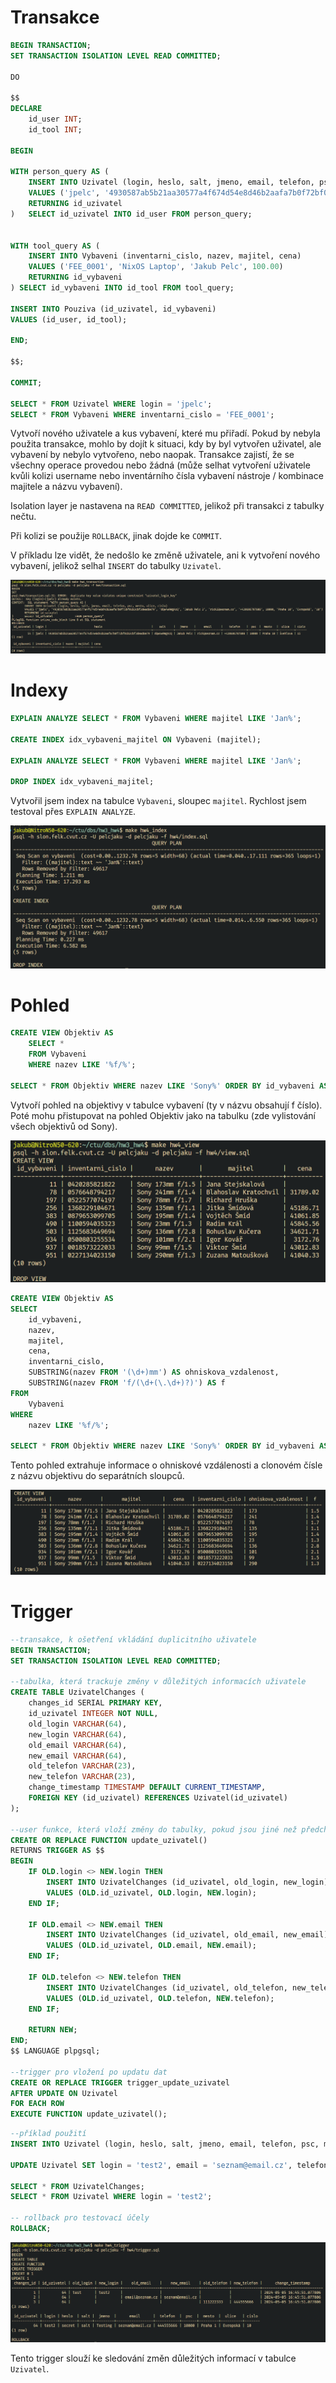 # Transakce

```sql
BEGIN TRANSACTION;
SET TRANSACTION ISOLATION LEVEL READ COMMITTED;

DO

$$
DECLARE
	id_user INT;
	id_tool INT;

BEGIN

WITH person_query AS (
	INSERT INTO Uzivatel (login, heslo, salt, jmeno, email, telefon, psc, mesto, ulice, cislo)
	VALUES ('jpelc', '4930587ab5b21aa30577a4f674d54e8d46b2aafa7b0f72bf01b3cbf3dead8e79', 'dQw4w9WgXcQ', 'Jakub Pelc 2', 'rick2@seznam.cz', '+420606707808', 10000, 'Praha 10', 'Evropská', '10')
	RETURNING id_uzivatel
)	SELECT id_uzivatel INTO id_user FROM person_query;


WITH tool_query AS (
	INSERT INTO Vybaveni (inventarni_cislo, nazev, majitel, cena)
	VALUES ('FEE_0001', 'NixOS Laptop', 'Jakub Pelc', 100.00)
	RETURNING id_vybaveni
) SELECT id_vybaveni INTO id_tool FROM tool_query;

INSERT INTO Pouziva (id_uzivatel, id_vybaveni)
VALUES (id_user, id_tool);

END;

$$;

COMMIT;

SELECT * FROM Uzivatel WHERE login = 'jpelc';
SELECT * FROM Vybaveni WHERE inventarni_cislo = 'FEE_0001';
```

Vytvoří nového uživatele a kus vybavení, které mu přiřadí. Pokud by nebyla použita transakce, mohlo by dojít k situaci, kdy by byl vytvořen uživatel, ale vybavení by nebylo vytvořeno, nebo naopak. Transakce zajistí, že se všechny operace provedou nebo žádná (může selhat vytvoření uživatele kvůli kolizi username nebo inventárního čísla vybavení nástroje / kombinace majitele a názvu vybavení).

Isolation layer je nastavena na `READ COMMITTED`, jelikož při transakci z tabulky nečtu.

Při kolizi se použije `ROLLBACK`, jinak dojde ke `COMMIT`.

V příkladu lze vidět, že nedošlo ke změně uživatele, ani k vytvoření nového vybavení, jelikož selhal `INSERT` do tabulky `Uzivatel`.

![transaction](img/transaction.png)

# Indexy

```sql
EXPLAIN ANALYZE SELECT * FROM Vybaveni WHERE majitel LIKE 'Jan%';

CREATE INDEX idx_vybaveni_majitel ON Vybaveni (majitel);

EXPLAIN ANALYZE SELECT * FROM Vybaveni WHERE majitel LIKE 'Jan%';

DROP INDEX idx_vybaveni_majitel;
```

Vytvořil jsem index na tabulce `Vybaveni`, sloupec `majitel`. Rychlost jsem testoval přes `EXPLAIN ANALYZE`.

![index](img/index.png)

<div style="page-break-after: always;"></div>

# Pohled

```sql
CREATE VIEW Objektiv AS
	SELECT *
	FROM Vybaveni
	WHERE nazev LIKE '%f/%';

SELECT * FROM Objektiv WHERE nazev LIKE 'Sony%' ORDER BY id_vybaveni ASC LIMIT 10;
```

Vytvoří pohled na objektivy v tabulce vybavení (ty v názvu obsahují f číslo). Poté mohu přistupovat na pohled Objektiv jako na tabulku (zde vylistování všech objektivů od Sony).

![view](img/view.png)

```sql
CREATE VIEW Objektiv AS
SELECT 
	id_vybaveni,
	nazev,
	majitel,
	cena,
	inventarni_cislo,
	SUBSTRING(nazev FROM '(\d+)mm') AS ohniskova_vzdalenost,
	SUBSTRING(nazev FROM 'f/(\d+(\.\d+)?)') AS f
FROM
	Vybaveni
WHERE 
	nazev LIKE '%f/%';

SELECT * FROM Objektiv WHERE nazev LIKE 'Sony%' ORDER BY id_vybaveni ASC LIMIT 10;
```

Tento pohled extrahuje informace o ohniskové vzdálenosti a clonovém čísle z názvu objektivu do separátních sloupců.

![view2](img/view2.png)

<div style="page-break-after: always;"></div>

# Trigger

```sql
--transakce, k ošetření vkládání duplicitního uživatele
BEGIN TRANSACTION;
SET TRANSACTION ISOLATION LEVEL READ COMMITTED;

--tabulka, která trackuje změny v důležitých informacích uživatele
CREATE TABLE UzivatelChanges (
	changes_id SERIAL PRIMARY KEY,
	id_uzivatel INTEGER NOT NULL,
	old_login VARCHAR(64),
	new_login VARCHAR(64),
	old_email VARCHAR(64),
	new_email VARCHAR(64),
	old_telefon VARCHAR(23),
	new_telefon VARCHAR(23),
	change_timestamp TIMESTAMP DEFAULT CURRENT_TIMESTAMP,
	FOREIGN KEY (id_uzivatel) REFERENCES Uzivatel(id_uzivatel)
);

--user funkce, která vloží změny do tabulky, pokud jsou jiné než předchozí
CREATE OR REPLACE FUNCTION update_uzivatel()
RETURNS TRIGGER AS $$
BEGIN
	IF OLD.login <> NEW.login THEN
		INSERT INTO UzivatelChanges (id_uzivatel, old_login, new_login)
		VALUES (OLD.id_uzivatel, OLD.login, NEW.login);
	END IF;

	IF OLD.email <> NEW.email THEN
		INSERT INTO UzivatelChanges (id_uzivatel, old_email, new_email)
		VALUES (OLD.id_uzivatel, OLD.email, NEW.email);
	END IF;

	IF OLD.telefon <> NEW.telefon THEN
		INSERT INTO UzivatelChanges (id_uzivatel, old_telefon, new_telefon)
		VALUES (OLD.id_uzivatel, OLD.telefon, NEW.telefon);
	END IF;
	
	RETURN NEW;
END;
$$ LANGUAGE plpgsql;

--trigger pro vložení po updatu dat
CREATE OR REPLACE TRIGGER trigger_update_uzivatel
AFTER UPDATE ON Uzivatel
FOR EACH ROW
EXECUTE FUNCTION update_uzivatel();
```
<div style="page-break-after: always;"></div>

```sql
--příklad použití
INSERT INTO Uzivatel (login, heslo, salt, jmeno, email, telefon, psc, mesto, ulice, cislo) VALUES ('test' , 'secret', 'salt', 'Testing', 'email@seznam.cz', '111222333', 10000, 'Praha 1', 'Evropská', 10);

UPDATE Uzivatel SET login = 'test2', email = 'seznam@email.cz', telefon = '444555666' WHERE login = 'test';

SELECT * FROM UzivatelChanges;
SELECT * FROM Uzivatel WHERE login = 'test2';

-- rollback pro testovací účely
ROLLBACK;
```

![trigger](img/trigger.png)

Tento trigger slouží ke sledování změn důležitých informací v tabulce `Uzivatel`.